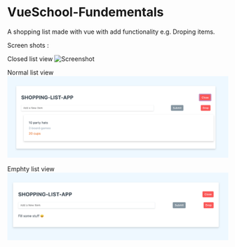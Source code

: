 # VueSchool-Fundementals
 A shopping list made with vue with add functionality e.g. Droping items.

Screen shots :
 
Closed list view 
![Screenshot](Pictures/ColList.png)

Normal list view 
![Screenshot](Pictures/Norlist.png)


Emphty list view
![Screenshot](Pictures/Emplist.png)
